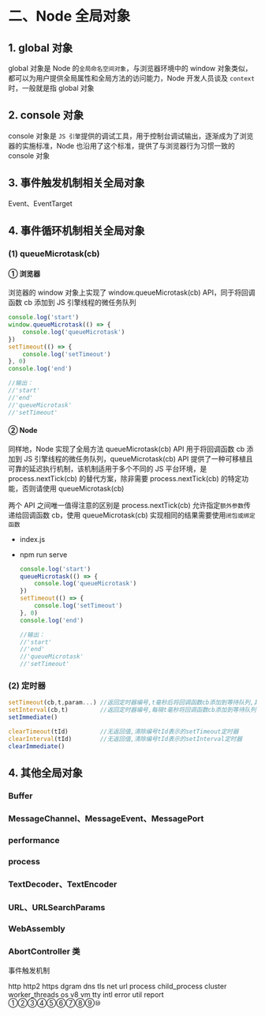 # 二、Node 全局对象

## 1. global 对象

global 对象是 Node 的`全局命名空间对象`，与浏览器环境中的 window 对象类似，都可以为用户提供全局属性和全局方法的访问能力，Node 开发人员谈及 `context` 时，一般就是指 global 对象

## 2. console 对象

console 对象是 `JS 引擎`提供的调试工具，用于控制台调试输出，逐渐成为了浏览器的实施标准，Node 也沿用了这个标准，提供了与浏览器行为习惯一致的 console 对象

## 3. 事件触发机制相关全局对象

Event、EventTarget

## 4. 事件循环机制相关全局对象

### (1) queueMicrotask(cb)

#### ① 浏览器

浏览器的 window 对象上实现了 window.queueMicrotask(cb) API，同于将回调函数 cb 添加到 JS 引擎线程的微任务队列

```js
console.log('start')
window.queueMicrotask(() => {
    console.log('queueMicrotask')
})
setTimeout(() => {
    console.log('setTimeout')
}, 0)
console.log('end')

//输出：
//'start'
//'end'
//'queueMicrotask'
//'setTimeout'
```

#### ② Node

同样地，Node 实现了全局方法 queueMicrotask(cb) API 用于将回调函数 cb 添加到 JS 引擎线程的微任务队列，queueMicrotask(cb) API 提供了一种可移植且可靠的延迟执行机制，该机制适用于多个不同的 JS 平台环境，是 process.nextTick(cb) 的替代方案，除非需要 process.nextTick(cb) 的特定功能，否则请使用 queueMicrotask(cb)

两个 API 之间唯一值得注意的区别是 process.nextTick(cb) 允许指定`额外参数`传递给回调函数 cb，使用 queueMicrotask(cb) 实现相同的结果需要使用`闭包或绑定函数`

* index.js
* npm run serve

    ```js
    console.log('start')
    queueMicrotask(() => {
        console.log('queueMicrotask')
    })
    setTimeout(() => {
        console.log('setTimeout')
    }, 0)
    console.log('end')

    //输出：
    //'start'
    //'end'
    //'queueMicrotask'
    //'setTimeout'
    ```

### (2) 定时器

```js
setTimeout(cb,t,param...) //返回定时器编号,t毫秒后将回调函数cb添加到等待队列,其他参数将依次传入回调函数
setInterval(cb,t)         //返回定时器编号,每隔t毫秒将回调函数cb添加到等待队列
setImmediate()

clearTimeout(tId)         //无返回值,清除编号tId表示的setTimeout定时器
clearInterval(tId)        //无返回值,清除编号tId表示的setInterval定时器
clearImmediate()
```

## 4. 其他全局对象

###  Buffer

###  MessageChannel、MessageEvent、MessagePort

###  performance

###  process

###  TextDecoder、TextEncoder

###  URL、URLSearchParams

###  WebAssembly

###  AbortController 类

事件触发机制

http http2 https dgram dns tls net url
process child_process cluster worker_threads
os v8 vm tty
intl
error
util
report
①②③④⑤⑥⑦⑧⑨⑩
